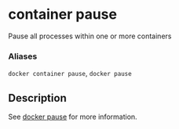 # container pause

<!---MARKER_GEN_START-->
Pause all processes within one or more containers

### Aliases

`docker container pause`, `docker pause`


<!---MARKER_GEN_END-->

## Description

See [docker pause](pause.md) for more information.
